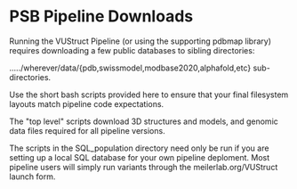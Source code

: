 # PSB Pipeline Downloads

Running the VUStruct Pipeline (or using the supporting pdbmap library)
requires downloading a few public databases to sibling directories:

...../wherever/data/{pdb,swissmodel,modbase2020,alphafold,etc} sub-directories.

Use the short bash scripts provided here to ensure that your final filesystem layouts match pipeline code expectations.

The "top level" scripts download 3D structures and models, and genomic data files required for all pipeline versions.

The scripts in the SQL_population directory need only be run if you are setting up a local SQL database for 
your own pipeline deploment.  Most pipeline users will simply run variants through the meilerlab.org/VUStruct 
launch form.

